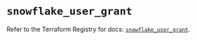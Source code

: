 # `snowflake_user_grant`

Refer to the Terraform Registry for docs: [`snowflake_user_grant`](https://registry.terraform.io/providers/snowflake-labs/snowflake/0.83.1/docs/resources/user_grant).

